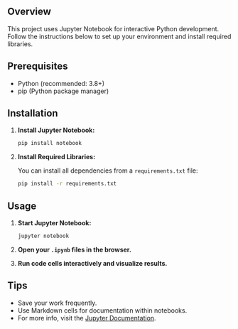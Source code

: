 ## Overview

This project uses Jupyter Notebook for interactive Python development. Follow the instructions below to set up your environment and install required libraries.

## Prerequisites

- Python (recommended: 3.8+)
- pip (Python package manager)

## Installation

1. **Install Jupyter Notebook:**

    ```bash
    pip install notebook
    ```

2. **Install Required Libraries:**

    You can install all dependencies from a `requirements.txt` file:

    ```bash
    pip install -r requirements.txt
    ```

## Usage

1. **Start Jupyter Notebook:**

    ```bash
    jupyter notebook
    ```

2. **Open your `.ipynb` files in the browser.**

3. **Run code cells interactively and visualize results.**

## Tips

- Save your work frequently.
- Use Markdown cells for documentation within notebooks.
- For more info, visit the [Jupyter Documentation](https://jupyter.org/documentation).
